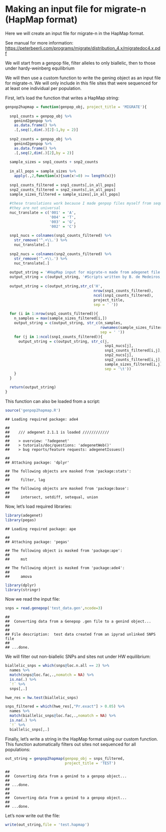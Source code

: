 Making an input file for migrate-n (HapMap format)
================

Here we will create an input file for migrate-n in the HapMap format.

See manual for more information:
<https://peterbeerli.com/programs/migrate/distribution_4.x/migratedoc4.x.pdf>

We will start from a genpop file, filter alleles to only biallelic, then
to those under hardy-weinberg equilibrium

We will then use a custom function to write the gening object as an
input file for migrate-n. We will only include in this file sites that
were sequenced for at least one individual per population.

First, let’s load the function that writes a HapMap string:

``` r
genpop2hapmap = function(genpop_obj, project_title = 'MIGRATE'){
  
  snp1_counts = genpop_obj %>%
    genind2genpop %>%
    as.data.frame() %>%
    .[,seq(1,dim(.)[2]-1,by = 2)]
  
  snp2_counts = genpop_obj %>%
    genind2genpop %>%
    as.data.frame() %>%
    .[,seq(2,dim(.)[2],by = 2)]
  
  sample_sizes = snp1_counts + snp2_counts
  
  in_all_pops = sample_sizes %>%
    apply(.,2,function(x){sum(x!=0) >= length(x)})
  
  snp1_counts_filtered = snp1_counts[,in_all_pops]
  snp2_counts_filtered = snp2_counts[,in_all_pops]
  sample_sizes_filtered = sample_sizes[,in_all_pops]
  
  #these translations work because I made genpop files myself from sequences
  #they are not universal
  nuc_translate = c('001' = 'A',
                    '004' = 'T',
                    '003' = 'G',
                    '002' = 'C')
  
  snp1_nucs = colnames(snp1_counts_filtered) %>%
    str_remove('^.+\\.') %>%
    nuc_translate[.]
  
  snp2_nucs = colnames(snp2_counts_filtered) %>%
    str_remove('^.+\\.') %>%
    nuc_translate[.]
  
  output_string = '#HapMap input for migrate-n made from adegenet file'
  output_string = c(output_string, '#Scripts written by B. de Medeiros, starting on Nov 2018')
  
  output_string = c(output_string,str_c('H',
                                        nrow(snp1_counts_filtered), 
                                        ncol(snp1_counts_filtered),
                                        project_title,
                                        sep = ' '))
  
  for (i in 1:nrow(snp1_counts_filtered)){
    n_samples = max(sample_sizes_filtered[i,])
    output_string = c(output_string, str_c(n_samples,
                                           rownames(sample_sizes_filtered)[i],
                                           sep = ' '))
    for (j in 1:ncol(snp1_counts_filtered)){
      output_string = c(output_string, str_c(j,
                                             snp1_nucs[j],
                                             snp1_counts_filtered[i,j],
                                             snp2_nucs[j],
                                             snp2_counts_filtered[i,j],
                                             sample_sizes_filtered[i,j],
                                             sep = '\t'))
    }
  }
  
  return(output_string)
}
```

This function can also be loaded from a script:

``` r
source('genpop2hapmap.R')
```

    ## Loading required package: ade4

    ## 
    ##    /// adegenet 2.1.1 is loaded ////////////
    ## 
    ##    > overview: '?adegenet'
    ##    > tutorials/doc/questions: 'adegenetWeb()' 
    ##    > bug reports/feature requests: adegenetIssues()

    ## 
    ## Attaching package: 'dplyr'

    ## The following objects are masked from 'package:stats':
    ## 
    ##     filter, lag

    ## The following objects are masked from 'package:base':
    ## 
    ##     intersect, setdiff, setequal, union

Now, let’s load required libraries:

``` r
library(adegenet)
library(pegas)
```

    ## Loading required package: ape

    ## 
    ## Attaching package: 'pegas'

    ## The following object is masked from 'package:ape':
    ## 
    ##     mst

    ## The following object is masked from 'package:ade4':
    ## 
    ##     amova

``` r
library(dplyr)
library(stringr)
```

Now we read the input file:

``` r
snps = read.genepop('test_data.gen',ncode=3)
```

    ## 
    ##  Converting data from a Genepop .gen file to a genind object... 
    ## 
    ## 
    ## File description:  test data created from an ipyrad unlinked SNPS file 
    ## 
    ## ...done.

We will filter out non-biallelic SNPs and sites not under HW
equilibrium:

``` r
biallelic_snps = which(snps@loc.n.all == 2) %>% 
  names %>%
  match(snps@loc.fac,.,nomatch = NA) %>%
  is.na(.) %>%
  `!` %>%
  snps[,.]

hwe_res = hw.test(biallelic_snps)

snps_filtered = which(hwe_res[,"Pr.exact"] > 0.05) %>%
  names %>%
  match(biallelic_snps@loc.fac,.,nomatch = NA) %>%
  is.na(.) %>%
  `!` %>%
  biallelic_snps[,.]
```

Finally, let’s write a string in the HapMap format using our custom
function. This function automatically filters out sites not sequenced
for all populations:

``` r
out_string = genpop2hapmap(genpop_obj = snps_filtered,
                           project_title = 'TEST')
```

    ## 
    ##  Converting data from a genind to a genpop object... 
    ## 
    ## ...done.
    ## 
    ## 
    ##  Converting data from a genind to a genpop object... 
    ## 
    ## ...done.

Let’s now write out the file:

``` r
write(out_string,file = 'test.hapmap')
```
